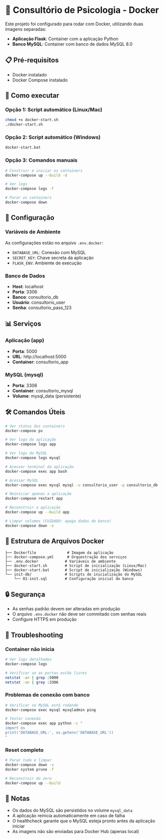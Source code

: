 # 🐳 Consultório de Psicologia - Docker

Este projeto foi configurado para rodar com Docker, utilizando duas imagens separadas:
- **Aplicação Flask**: Container com a aplicação Python
- **Banco MySQL**: Container com banco de dados MySQL 8.0

## 📋 Pré-requisitos

- Docker instalado
- Docker Compose instalado

## 🚀 Como executar

### Opção 1: Script automático (Linux/Mac)
```bash
chmod +x docker-start.sh
./docker-start.sh
```

### Opção 2: Script automático (Windows)
```cmd
docker-start.bat
```

### Opção 3: Comandos manuais
```bash
# Construir e iniciar os containers
docker-compose up --build -d

# Ver logs
docker-compose logs -f

# Parar os containers
docker-compose down
```

## 🔧 Configuração

### Variáveis de Ambiente
As configurações estão no arquivo `.env.docker`:
- `DATABASE_URL`: Conexão com MySQL
- `SECRET_KEY`: Chave secreta da aplicação
- `FLASK_ENV`: Ambiente de execução

### Banco de Dados
- **Host**: localhost
- **Porta**: 3306
- **Banco**: consultorio_db
- **Usuário**: consultorio_user
- **Senha**: consultorio_pass_123

## 📊 Serviços

### Aplicação (app)
- **Porta**: 5000
- **URL**: http://localhost:5000
- **Container**: consultorio_app

### MySQL (mysql)
- **Porta**: 3306
- **Container**: consultorio_mysql
- **Volume**: mysql_data (persistente)

## 🛠️ Comandos Úteis

```bash
# Ver status dos containers
docker-compose ps

# Ver logs da aplicação
docker-compose logs app

# Ver logs do MySQL
docker-compose logs mysql

# Acessar terminal da aplicação
docker-compose exec app bash

# Acessar MySQL
docker-compose exec mysql mysql -u consultorio_user -p consultorio_db

# Reiniciar apenas a aplicação
docker-compose restart app

# Reconstruir a aplicação
docker-compose up --build app

# Limpar volumes (CUIDADO: apaga dados do banco)
docker-compose down -v
```

## 📁 Estrutura de Arquivos Docker

```
├── Dockerfile              # Imagem da aplicação
├── docker-compose.yml      # Orquestração dos serviços
├── .env.docker            # Variáveis de ambiente
├── docker-start.sh        # Script de inicialização (Linux/Mac)
├── docker-start.bat       # Script de inicialização (Windows)
└── init-db/               # Scripts de inicialização do MySQL
    └── 01-init.sql        # Configuração inicial do banco
```

## 🔒 Segurança

- As senhas padrão devem ser alteradas em produção
- O arquivo `.env.docker` não deve ser commitado com senhas reais
- Configure HTTPS em produção

## 🐛 Troubleshooting

### Container não inicia
```bash
# Ver logs detalhados
docker-compose logs

# Verificar se as portas estão livres
netstat -an | grep :5000
netstat -an | grep :3306
```

### Problemas de conexão com banco
```bash
# Verificar se MySQL está rodando
docker-compose exec mysql mysqladmin ping

# Testar conexão
docker-compose exec app python -c "
import os
print('DATABASE_URL:', os.getenv('DATABASE_URL'))
"
```

### Reset completo
```bash
# Parar tudo e limpar
docker-compose down -v
docker system prune -f

# Reconstruir do zero
docker-compose up --build
```

## 📝 Notas

- Os dados do MySQL são persistidos no volume `mysql_data`
- A aplicação reinicia automaticamente em caso de falha
- O healthcheck garante que o MySQL esteja pronto antes da aplicação iniciar
- As imagens não são enviadas para Docker Hub (apenas local)
